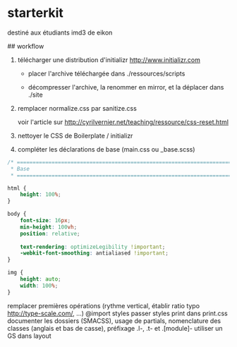 # starterkit

destiné aux étudiants imd3 de eikon


## workflow

1. télécharger une distribution d'initializr http://www.initializr.com

   * placer l'archive téléchargée dans ./ressources/scripts

   * décompresser l'archive, la renommer en mirror, et la déplacer dans ./site

2. remplacer normalize.css par sanitize.css

   voir l'article sur http://cyrilvernier.net/teaching/ressource/css-reset.html

3. nettoyer le CSS de Boilerplate / initializr

4. compléter les déclarations de base (main.css ou _base.scss)
```scss
/* ==========================================================================
 * Base
 * ========================================================================== */

html {
    height: 100%;
}

body {
    font-size: 16px;
    min-height: 100vh;
    position: relative;
    
    text-rendering: optimizeLegibility !important;
    -webkit-font-smoothing: antialiased !important;
}

img {
    height: auto;
    width: 100%;
}

```
remplacer
premières opérations (rythme vertical, établir ratio typo http://type-scale.com/, …)
@import styles
passer styles print dans print.css
documenter les dossiers (SMACSS), usage de partials, nomenclature des classes (anglais et bas de casse), préfixage .l-, .t- et .[module]-
utiliser un GS dans layout
